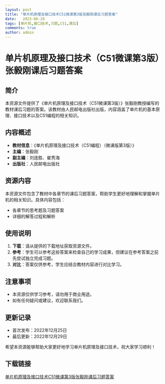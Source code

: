 ```yaml
---
layout: post
title: "单片机原理及接口技术C51微课第3版张毅刚课后习题答案"
date:   2023-06-26
tags: [单片机,接口技术,习题,C51,课后]
comments: true
author: admin
---
```

# 单片机原理及接口技术（C51微课第3版）张毅刚课后习题答案

## 简介
本资源文件提供了《单片机原理及接口技术（C51微课第3版）》张毅刚教授编写的教材课后习题的答案。该教材由人民邮电出版社出版，内容涵盖了单片机的基本原理、接口技术以及C51编程的相关知识。

## 内容概述
- **教材信息**：《单片机原理及接口技术（C51编程）（微课版第3版）》
- **主编**：张毅刚
- **副主编**：刘连胜、崔秀海
- **出版社**：人民邮电出版社

## 资源内容
本资源文件包含了教材中各章节的课后习题答案，帮助学生更好地理解和掌握单片机的相关知识。具体内容包括：
- 各章节的思考题及习题答案
- 详细的解答过程和解析

## 使用说明
1. **下载**：请从提供的下载地址获取资源文件。
2. **参考**：学生可以参考这些答案来检查自己的学习成果，但建议在参考答案之前先尝试独立完成习题。
3. **对比**：答案仅供参考，学生应结合教材内容进行对比学习。

## 注意事项
- 本资源仅供学习参考，请勿用于商业用途。
- 如有任何疑问或建议，欢迎联系我们。

## 更新记录
- 首次发布：2022年12月25日
- 最后更新：2022年12月29日

希望本资源能够帮助大家更好地学习单片机原理及接口技术，祝大家学习顺利！

## 下载链接

[单片机原理及接口技术C51微课第3版张毅刚课后习题答案](https://pan.quark.cn/s/f29c46b1823f)